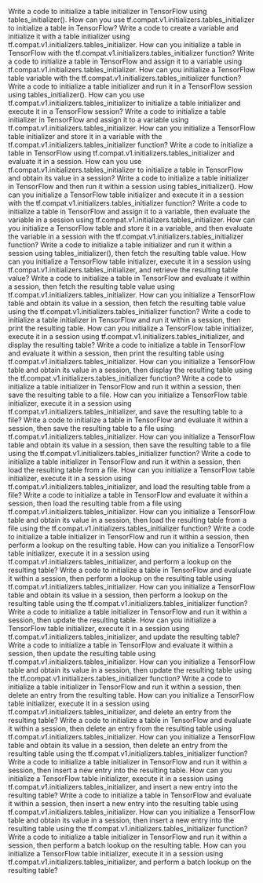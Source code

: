 Write a code to initialize a table initializer in TensorFlow using tables_initializer().
How can you use tf.compat.v1.initializers.tables_initializer to initialize a table in TensorFlow?
Write a code to create a variable and initialize it with a table initializer using tf.compat.v1.initializers.tables_initializer.
How can you initialize a table in TensorFlow with the tf.compat.v1.initializers.tables_initializer function?
Write a code to initialize a table in TensorFlow and assign it to a variable using tf.compat.v1.initializers.tables_initializer.
How can you initialize a TensorFlow table variable with the tf.compat.v1.initializers.tables_initializer function?
Write a code to initialize a table initializer and run it in a TensorFlow session using tables_initializer().
How can you use tf.compat.v1.initializers.tables_initializer to initialize a table initializer and execute it in a TensorFlow session?
Write a code to initialize a table initializer in TensorFlow and assign it to a variable using tf.compat.v1.initializers.tables_initializer.
How can you initialize a TensorFlow table initializer and store it in a variable with the tf.compat.v1.initializers.tables_initializer function?
Write a code to initialize a table in TensorFlow using tf.compat.v1.initializers.tables_initializer and evaluate it in a session.
How can you use tf.compat.v1.initializers.tables_initializer to initialize a table in TensorFlow and obtain its value in a session?
Write a code to initialize a table initializer in TensorFlow and then run it within a session using tables_initializer().
How can you initialize a TensorFlow table initializer and execute it in a session with the tf.compat.v1.initializers.tables_initializer function?
Write a code to initialize a table in TensorFlow and assign it to a variable, then evaluate the variable in a session using tf.compat.v1.initializers.tables_initializer.
How can you initialize a TensorFlow table and store it in a variable, and then evaluate the variable in a session with the tf.compat.v1.initializers.tables_initializer function?
Write a code to initialize a table initializer and run it within a session using tables_initializer(), then fetch the resulting table value.
How can you initialize a TensorFlow table initializer, execute it in a session using tf.compat.v1.initializers.tables_initializer, and retrieve the resulting table value?
Write a code to initialize a table in TensorFlow and evaluate it within a session, then fetch the resulting table value using tf.compat.v1.initializers.tables_initializer.
How can you initialize a TensorFlow table and obtain its value in a session, then fetch the resulting table value using the tf.compat.v1.initializers.tables_initializer function?
Write a code to initialize a table initializer in TensorFlow and run it within a session, then print the resulting table.
How can you initialize a TensorFlow table initializer, execute it in a session using tf.compat.v1.initializers.tables_initializer, and display the resulting table?
Write a code to initialize a table in TensorFlow and evaluate it within a session, then print the resulting table using tf.compat.v1.initializers.tables_initializer.
How can you initialize a TensorFlow table and obtain its value in a session, then display the resulting table using the tf.compat.v1.initializers.tables_initializer function?
Write a code to initialize a table initializer in TensorFlow and run it within a session, then save the resulting table to a file.
How can you initialize a TensorFlow table initializer, execute it in a session using tf.compat.v1.initializers.tables_initializer, and save the resulting table to a file?
Write a code to initialize a table in TensorFlow and evaluate it within a session, then save the resulting table to a file using tf.compat.v1.initializers.tables_initializer.
How can you initialize a TensorFlow table and obtain its value in a session, then save the resulting table to a file using the tf.compat.v1.initializers.tables_initializer function?
Write a code to initialize a table initializer in TensorFlow and run it within a session, then load the resulting table from a file.
How can you initialize a TensorFlow table initializer, execute it in a session using tf.compat.v1.initializers.tables_initializer, and load the resulting table from a file?
Write a code to initialize a table in TensorFlow and evaluate it within a session, then load the resulting table from a file using tf.compat.v1.initializers.tables_initializer.
How can you initialize a TensorFlow table and obtain its value in a session, then load the resulting table from a file using the tf.compat.v1.initializers.tables_initializer function?
Write a code to initialize a table initializer in TensorFlow and run it within a session, then perform a lookup on the resulting table.
How can you initialize a TensorFlow table initializer, execute it in a session using tf.compat.v1.initializers.tables_initializer, and perform a lookup on the resulting table?
Write a code to initialize a table in TensorFlow and evaluate it within a session, then perform a lookup on the resulting table using tf.compat.v1.initializers.tables_initializer.
How can you initialize a TensorFlow table and obtain its value in a session, then perform a lookup on the resulting table using the tf.compat.v1.initializers.tables_initializer function?
Write a code to initialize a table initializer in TensorFlow and run it within a session, then update the resulting table.
How can you initialize a TensorFlow table initializer, execute it in a session using tf.compat.v1.initializers.tables_initializer, and update the resulting table?
Write a code to initialize a table in TensorFlow and evaluate it within a session, then update the resulting table using tf.compat.v1.initializers.tables_initializer.
How can you initialize a TensorFlow table and obtain its value in a session, then update the resulting table using the tf.compat.v1.initializers.tables_initializer function?
Write a code to initialize a table initializer in TensorFlow and run it within a session, then delete an entry from the resulting table.
How can you initialize a TensorFlow table initializer, execute it in a session using tf.compat.v1.initializers.tables_initializer, and delete an entry from the resulting table?
Write a code to initialize a table in TensorFlow and evaluate it within a session, then delete an entry from the resulting table using tf.compat.v1.initializers.tables_initializer.
How can you initialize a TensorFlow table and obtain its value in a session, then delete an entry from the resulting table using the tf.compat.v1.initializers.tables_initializer function?
Write a code to initialize a table initializer in TensorFlow and run it within a session, then insert a new entry into the resulting table.
How can you initialize a TensorFlow table initializer, execute it in a session using tf.compat.v1.initializers.tables_initializer, and insert a new entry into the resulting table?
Write a code to initialize a table in TensorFlow and evaluate it within a session, then insert a new entry into the resulting table using tf.compat.v1.initializers.tables_initializer.
How can you initialize a TensorFlow table and obtain its value in a session, then insert a new entry into the resulting table using the tf.compat.v1.initializers.tables_initializer function?
Write a code to initialize a table initializer in TensorFlow and run it within a session, then perform a batch lookup on the resulting table.
How can you initialize a TensorFlow table initializer, execute it in a session using tf.compat.v1.initializers.tables_initializer, and perform a batch lookup on the resulting table?
